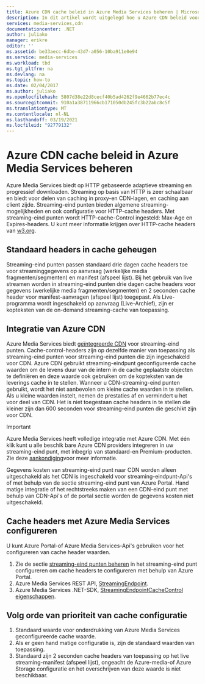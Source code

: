 ```yaml
---
title: Azure CDN cache beleid in Azure Media Services beheren | Microsoft Docs
description: In dit artikel wordt uitgelegd hoe u Azure CDN beleid voor caching beheert in Azure Media Services.
services: media-services,cdn
documentationcenter: .NET
author: juliako
manager: erikre
editor: ''
ms.assetid: be33aecc-6dbe-43d7-a056-10ba911e0e94
ms.service: media-services
ms.workload: tbd
ms.tgt_pltfrm: na
ms.devlang: na
ms.topic: how-to
ms.date: 02/04/2017
ms.author: juliako
ms.openlocfilehash: 5807d38e22d8cecf40b5ad4262f9e4662b77ec4c
ms.sourcegitcommit: 910a1a38711966cb171050db245fc3b22abc8c5f
ms.translationtype: MT
ms.contentlocale: nl-NL
ms.lasthandoff: 03/19/2021
ms.locfileid: "92779132"
---
```

# <a name="manage-azure-cdn-caching-policy-in-azure-media-services"></a>Azure CDN cache beleid in Azure Media Services beheren
Azure Media Services biedt op HTTP gebaseerde adaptieve streaming en progressief downloaden. Streaming op basis van HTTP is zeer schaalbaar en biedt voor delen van caching in proxy-en CDN-lagen, en caching aan client zijde. Streaming-eind punten bieden algemene streaming-mogelijkheden en ook configuratie voor HTTP-cache headers. Met streaming-eind punten wordt HTTP-cache-Control ingesteld: Max-Age en Expires-headers. U kunt meer informatie krijgen over HTTP-cache headers van [w3.org](https://www.w3.org/Protocols/rfc2616/rfc2616-sec13.html).

## <a name="default-caching-headers"></a>Standaard headers in cache geheugen
Streaming-eind punten passen standaard drie dagen cache headers toe voor streaminggegevens op aanvraag (werkelijke media fragmenten/segmenten) en manifest (afspeel lijst). Bij het gebruik van live streamen worden in streaming-eind punten drie dagen cache headers voor gegevens (werkelijke media fragmenten/segmenten) en 2 seconden cache header voor manifest-aanvragen (afspeel lijst) toegepast. Als Live-programma wordt ingeschakeld op aanvraag (Live-Archief), zijn er kopteksten van de on-demand streaming-cache van toepassing.

## <a name="azure-cdn-integration"></a>Integratie van Azure CDN
Azure Media Services biedt [geïntegreerde CDN](https://azure.microsoft.com/updates/azure-media-services-now-fully-integrated-with-azure-cdn/) voor streaming-eind punten. Cache-control-headers zijn op dezelfde manier van toepassing als streaming-eind punten voor streaming-eind punten die zijn ingeschakeld voor CDN. Azure CDN gebruikt streaming-eindpunt geconfigureerde cache waarden om de levens duur van de intern in de cache geplaatste objecten te definiëren en deze waarde ook gebruiken om de kopteksten van de leverings cache in te stellen. Wanneer u CDN-streaming-eind punten gebruikt, wordt het niet aanbevolen om kleine cache waarden in te stellen. Als u kleine waarden instelt, nemen de prestaties af en vermindert u het voor deel van CDN. Het is niet toegestaan cache headers in te stellen die kleiner zijn dan 600 seconden voor streaming-eind punten die geschikt zijn voor CDN.

> [!IMPORTANT]
>Azure Media Services heeft volledige integratie met Azure CDN. Met één klik kunt u alle beschik bare Azure CDN providers integreren in uw streaming-eind punt, met inbegrip van standaard-en Premium-producten. Zie deze [aankondiging](https://azure.microsoft.com/blog/standardstreamingendpoint/)voor meer informatie.
> 
> Gegevens kosten van streaming-eind punt naar CDN worden alleen uitgeschakeld als het CDN is ingeschakeld voor streaming-eindpunt-Api's of met behulp van de sectie streaming-eind punt van Azure Portal. Hand matige integratie of het rechtstreeks maken van een CDN-eind punt met behulp van CDN-Api's of de portal sectie worden de gegevens kosten niet uitgeschakeld.

## <a name="configuring-cache-headers-with-azure-media-services"></a>Cache headers met Azure Media Services configureren
U kunt Azure Portal-of Azure Media Services-Api's gebruiken voor het configureren van cache header waarden.

1. Zie de sectie [streaming-eind punten beheren](../media-services/previous/media-services-portal-manage-streaming-endpoints.md) in het streaming-eind punt configureren om cache headers te configureren met behulp van Azure Portal.
2. Azure Media Services REST API, [StreamingEndpoint](/rest/api/media/operations/streamingendpoint#StreamingEndpointCacheControl).
3. Azure Media Services .NET-SDK, [StreamingEndpointCacheControl eigenschappen](/dotnet/api/microsoft.windowsazure.mediaservices.client.streamingendpointcachecontrol).

## <a name="cache-configuration-precedence-order"></a>Volg orde van prioriteit van cache configuratie
1. Standaard waarde voor onderdrukking van Azure Media Services geconfigureerde cache waarde.
2. Als er geen hand matige configuratie is, zijn de standaard waarden van toepassing.
3. Standaard zijn 2 seconden cache headers van toepassing op het live streaming-manifest (afspeel lijst), ongeacht de Azure-media-of Azure Storage configuratie en het overschrijven van deze waarde is niet beschikbaar.